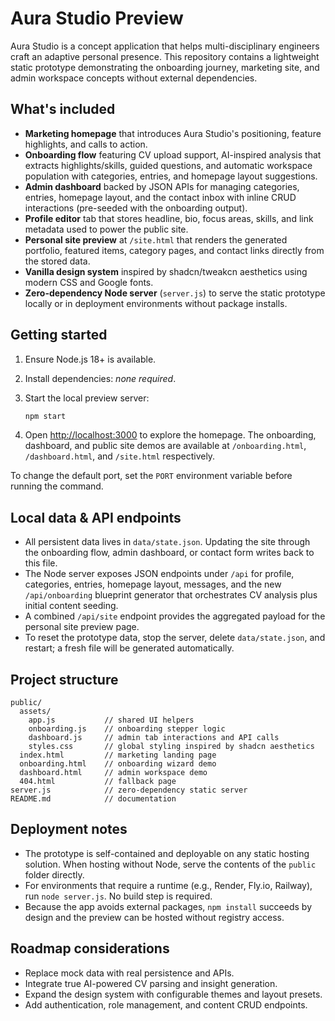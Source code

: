 # Aura Studio Preview

Aura Studio is a concept application that helps multi-disciplinary engineers craft an adaptive personal presence. This repository contains a lightweight static prototype demonstrating the onboarding journey, marketing site, and admin workspace concepts without external dependencies.

## What's included

- **Marketing homepage** that introduces Aura Studio's positioning, feature highlights, and calls to action.
- **Onboarding flow** featuring CV upload support, AI-inspired analysis that extracts highlights/skills, guided questions, and automatic workspace population with categories, entries, and homepage layout suggestions.
- **Admin dashboard** backed by JSON APIs for managing categories, entries, homepage layout, and the contact inbox with inline CRUD interactions (pre-seeded with the onboarding output).
- **Profile editor** tab that stores headline, bio, focus areas, skills, and link metadata used to power the public site.
- **Personal site preview** at `/site.html` that renders the generated portfolio, featured items, category pages, and contact links directly from the stored data.
- **Vanilla design system** inspired by shadcn/tweakcn aesthetics using modern CSS and Google fonts.
- **Zero-dependency Node server** (`server.js`) to serve the static prototype locally or in deployment environments without package installs.

## Getting started

1. Ensure Node.js 18+ is available.
2. Install dependencies: _none required_.
3. Start the local preview server:

   ```bash
   npm start
   ```

4. Open [http://localhost:3000](http://localhost:3000) to explore the homepage. The onboarding, dashboard, and public site demos are available at `/onboarding.html`, `/dashboard.html`, and `/site.html` respectively.

To change the default port, set the `PORT` environment variable before running the command.

## Local data & API endpoints

- All persistent data lives in `data/state.json`. Updating the site through the onboarding flow, admin dashboard, or contact form writes back to this file.
- The Node server exposes JSON endpoints under `/api` for profile, categories, entries, homepage layout, messages, and the new `/api/onboarding` blueprint generator that orchestrates CV analysis plus initial content seeding.
- A combined `/api/site` endpoint provides the aggregated payload for the personal site preview page.
- To reset the prototype data, stop the server, delete `data/state.json`, and restart; a fresh file will be generated automatically.

## Project structure

```
public/
  assets/
    app.js           // shared UI helpers
    onboarding.js    // onboarding stepper logic
    dashboard.js     // admin tab interactions and API calls
    styles.css       // global styling inspired by shadcn aesthetics
  index.html         // marketing landing page
  onboarding.html    // onboarding wizard demo
  dashboard.html     // admin workspace demo
  404.html           // fallback page
server.js            // zero-dependency static server
README.md            // documentation
```

## Deployment notes

- The prototype is self-contained and deployable on any static hosting solution. When hosting without Node, serve the contents of the `public` folder directly.
- For environments that require a runtime (e.g., Render, Fly.io, Railway), run `node server.js`. No build step is required.
- Because the app avoids external packages, `npm install` succeeds by design and the preview can be hosted without registry access.

## Roadmap considerations

- Replace mock data with real persistence and APIs.
- Integrate true AI-powered CV parsing and insight generation.
- Expand the design system with configurable themes and layout presets.
- Add authentication, role management, and content CRUD endpoints.
